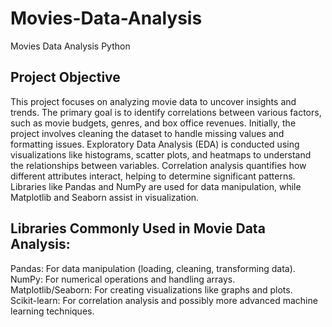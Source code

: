 # Movies-Data-Analysis
Movies Data Analysis Python

## Project Objective

This project focuses on analyzing movie data to uncover insights and trends. The primary goal is to identify correlations between various factors, such as movie budgets, genres, and box office revenues. Initially, the project involves cleaning the dataset to handle missing values and formatting issues. Exploratory Data Analysis (EDA) is conducted using visualizations like histograms, scatter plots, and heatmaps to understand the relationships between variables. Correlation analysis quantifies how different attributes interact, helping to determine significant patterns. Libraries like Pandas and NumPy are used for data manipulation, while Matplotlib and Seaborn assist in visualization. 

 ## Libraries Commonly Used in Movie Data Analysis:
 
Pandas: For data manipulation (loading, cleaning, transforming data).<br>
NumPy: For numerical operations and handling arrays.<br>
Matplotlib/Seaborn: For creating visualizations like graphs and plots.<br>
Scikit-learn: For correlation analysis and possibly more advanced machine learning techniques.
